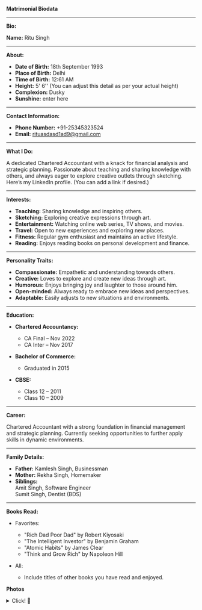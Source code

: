 **Matrimonial Biodata**

---

**Bio:**

**Name:** Ritu Singh

---

**About:**

- **Date of Birth:** 18th September 1993
- **Place of Birth:** Delhi
- **Time of Birth:** 12:61 AM
- **Height:** 5' 6'' (You can adjust this detail as per your actual height)
- **Complexion:** Dusky
- **Sunshine:** enter here

---

**Contact Information:**

- **Phone Number:** +91-25345323524
- **Email:** rituasdasd1ad9@gmail.com

---

**What I Do:**

A dedicated Chartered Accountant with a knack for financial analysis and strategic planning. Passionate about teaching and sharing knowledge with others, and always eager to explore creative outlets through sketching. Here’s my LinkedIn profile. (You can add a link if desired.)

---

**Interests:**

- **Teaching:** Sharing knowledge and inspiring others.
- **Sketching:** Exploring creative expressions through art.
- **Entertainment:** Watching online web series, TV shows, and movies.
- **Travel:** Open to new experiences and exploring new places.
- **Fitness:** Regular gym enthusiast and maintains an active lifestyle.
- **Reading:** Enjoys reading books on personal development and finance.

---

**Personality Traits:**

- **Compassionate:** Empathetic and understanding towards others.
- **Creative:** Loves to explore and create new ideas through art.
- **Humorous:** Enjoys bringing joy and laughter to those around him.
- **Open-minded:** Always ready to embrace new ideas and perspectives.
- **Adaptable:** Easily adjusts to new situations and environments.

---

**Education:**

- **Chartered Accountancy:**
  - CA Final – Nov 2022
  - CA Inter – Nov 2017

- **Bachelor of Commerce:** 
  - Graduated in 2015

- **CBSE:**
  - Class 12 – 2011
  - Class 10 – 2009

---

**Career:**

Chartered Accountant with a strong foundation in financial management and strategic planning. Currently seeking opportunities to further apply skills in dynamic environments.

---

**Family Details:**

- **Father:** Kamlesh Singh, Businessman
- **Mother:** Rekha Singh, Homemaker
- **Siblings:**  
  Amit Singh, Software Engineer  
  Sumit Singh, Dentist (BDS)

---

**Books Read:**

- Favorites: 
  - "Rich Dad Poor Dad" by Robert Kiyosaki
  - "The Intelligent Investor" by Benjamin Graham
  - "Atomic Habits" by James Clear
  - "Think and Grow Rich" by Napoleon Hill

- All:
  - Include titles of other books you have read and enjoyed.
 
**Photos**
<details>
  <summary> Click! 📸 </summary>
  <img src="jpeg/image-1.jpeg">
  <img src="jpeg/image-2.jpeg">
  <img src="jpeg/image-3.jpeg">
  <img src="jpeg/image-4.jpeg">
  <img src="jpeg/image-5.jpeg">
</details>

